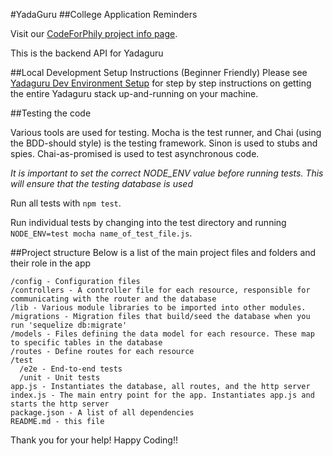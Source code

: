 #YadaGuru
##College Application Reminders

Visit our [CodeForPhily project info page](https://codeforphilly.org/projects/college_application_app_for_philly_schools).

This is the backend API for Yadaguru

##Local Development Setup Instructions (Beginner Friendly)
Please see [Yadaguru Dev Environment Setup](https://github.com/yadaguru/yadaguru-app/wiki/Yadaguru-Dev-Environment-Setup) 
for step by step instructions on getting the entire Yadaguru stack up-and-running on your machine.

##Testing the code

Various tools are used for testing. Mocha is the test runner, and Chai (using the BDD-should style) is the testing framework.
Sinon is used to stubs and spies. Chai-as-promised is used to test asynchronous code.

*It is important to set the correct NODE_ENV value before running tests. This will ensure that the testing database is used*

Run all tests with `npm test`.

Run individual tests by changing into the test directory and running `NODE_ENV=test mocha name_of_test_file.js`.

##Project structure
Below is a list of the main project files and folders and their role in the app

```
/config - Configuration files
/controllers - A controller file for each resource, responsible for communicating with the router and the database
/lib - Various module libraries to be imported into other modules.
/migrations - Migration files that build/seed the database when you run 'sequelize db:migrate'
/models - Files defining the data model for each resource. These map to specific tables in the database
/routes - Define routes for each resource
/test
  /e2e - End-to-end tests
  /unit - Unit tests
app.js - Instantiates the database, all routes, and the http server
index.js - The main entry point for the app. Instantiates app.js and starts the http server
package.json - A list of all dependencies
README.md - this file
```

Thank  you for your help! Happy Coding!!

